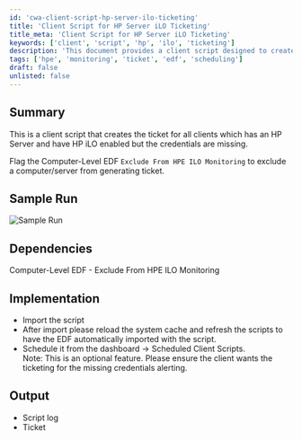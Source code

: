 ```yaml
---
id: 'cwa-client-script-hp-server-ilo-ticketing'
title: 'Client Script for HP Server iLO Ticketing'
title_meta: 'Client Script for HP Server iLO Ticketing'
keywords: ['client', 'script', 'hp', 'ilo', 'ticketing']
description: 'This document provides a client script designed to create tickets for clients with HP Servers that have HP iLO enabled but lack credentials. It includes instructions for implementation, dependencies, and expected output.'
tags: ['hpe', 'monitoring', 'ticket', 'edf', 'scheduling']
draft: false
unlisted: false
---
```

## Summary

This is a client script that creates the ticket for all clients which has an HP Server and have HP iLO enabled but the credentials are missing.

Flag the Computer-Level EDF `Exclude From HPE ILO Monitoring` to exclude a computer/server from generating ticket.

## Sample Run

![Sample Run](5078775/docs/13814638/images/19944582)

## Dependencies

Computer-Level EDF - Exclude From HPE ILO Monitoring

## Implementation

- Import the script
- After import please reload the system cache and refresh the scripts to have the EDF automatically imported with the script.
- Schedule it from the dashboard -> Scheduled Client Scripts.  
  Note: This is an optional feature. Please ensure the client wants the ticketing for the missing credentials alerting.

## Output

- Script log
- Ticket

